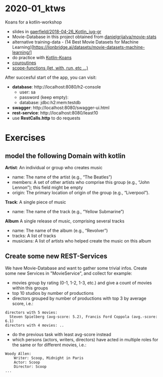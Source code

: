 # 2020-01_ktws
Koans for a kotlin-workshop

* slides in [gaerfield/2018-04-26_Kotlin_jug-gr](https://gaerfield.github.io/2018-04-26_Kotlin_jug-gr/kotlin/index.html#/)
* Movie-Database in this project obtained from [danielgrijalva/movie-stats](https://github.com/danielgrijalva/movie-stats)
* alternative training-data - (14 Best Movie Datasets for Machine Learning)[https://lionbridge.ai/datasets/movie-datasets-machine-learning/]
* do practice with [Kotlin-Koans](https://play.kotlinlang.org/koans/Introduction/Hello,%20world!/Task.kt)
* [couroutines](https://kotlinlang.org/docs/reference/coroutines/basics.html)
* [scope-functions (let, with, run, etc ...)](https://kotlinlang.org/docs/reference/scope-functions.html#function-selection)

After succesful start of the app, you can visit:
* **database**: http://localhost:8080/h2-console
    * user: sa
    * password (keep empty):
    * database: jdbc:h2:mem:testdb
* **swagger**: http://localhost:8080/swagger-ui.html
* **rest-service**: http://localhost:8080/least10
* use **RestCalls.http** to do requests

# Exercises

## model the following Domain with kotlin

**Artist**: An individual or group who creates music
* name: The name of the artist (e.g., “The Beatles”)
* members: A set of other artists who comprise this group (e.g., “John Lennon”);
this field might be empty
* origin: The primary location of origin of the group (e.g., “Liverpool”).

**Track**: A single piece of music
* name: The name of the track (e.g., “Yellow Submarine”)

**Album**
A single release of music, comprising several tracks
* name: The name of the album (e.g., “Revolver”)
* tracks: A list of tracks
* musicians: A list of artists who helped create the music on this album

## Create some new REST-Services

We have Movie-Database and want to gather some trivial infos. Create some new Services in "MovieService", and collect for example:  
* movies group by rating (0-1, 1-2, 1-3, etc.) and give a count of movies within this groups
* top 10 studios by number of productions
* directors grouped by number of productions with top 3 by average score, i.e.:
```string
directors with 5 movies:
  Steven Spielberg (avg-score: 5.2), Francis Ford Coppola (avg.-score: 6.1)
directors with 4 movies: ..
```
* do the previous task with least avg-score instead
* which persons (actors, writers, directors) have acted in multiple roles for the same or for different movies, i.e.:
```string
Woody Allen:
    Writer: Scoop, Midnight in Paris 
    Actor: Scoop
    Director: Scoop
...
```

